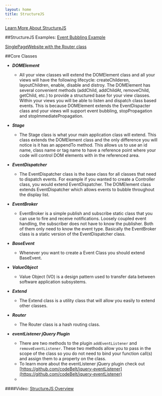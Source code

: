```yaml
---
layout: home
title: StructureJS
---
```


<div>
    <a href="add-structurejs.html" class="btn btn-default">Learn More About StructureJS <i class="glyphicon glyphicon-chevron-right"></i></a>
</div>


##StructureJS Examples:
[Event Bubbling Example](./examples/EventBubbling/src/)

[SinglePageWebsite with the Router class](./examples/SinglePageWebsite/)


##Core Classes
* ___DOMElement___
	* All your view classes will extend the DOMElement class and all your views will have the following lifecycle: createChilderen, layoutChildren, enable, disable and distroy. The DOMElement has several convenient methods (addChild, addChildAt, removeChild, getChild, etc.) to provide a structured base for your view classes. Within your views you will be able to listen and dispatch class based events. This is because DOMElement extends the EventDispacter class and your views will support event bubbling, stopPropagation and stopImmediatePropagation.

* ___Stage___
	* The Stage class is what your main application class will extend. This class extends the DOMElement class and the only difference you will notice is it has an appendTo method. This allows us to use an id name, class name or tag name to have a reference point where your code will control DOM elements with in the referenced area.

* ___EventDispatcher___
	* The EventDispatcher class is the base class for all classes that need to dispatch events. For example if you wanted to create a Controller class, you would extend EventDispatcher. The DOMElement class extends EventDispatcher which allows events to bubble throughout the display list.

* ___EventBroker___
	* EventBroker is a simple publish and subscribe static class that you can use to fire and receive notifications. Loosely coupled event handling, the subscriber does not have to know the publisher. Both of them only need to know the event type. Basically the EventBroker class is a static version of the EventDispatcher class.

* ___BaseEvent___
	* Whenever you want to create a Event Class you should extend BaseEvent.


* ___ValueObject___
	* Value Object (VO) is a design pattern used to transfer data between software application subsystems.

* ___Extend___
	* The Extend class is a utility class that will allow you easily to extend other classes.

* ___Router___
    * The Router class is a hash routing class.


* ___eventListener jQuery Plugin___
	* There are two methods to the plugin ```addEventListener``` and ```removeEventListener```. These two methods allow you to pass in the scope of the class so you do not need to bind your function call(s) and assign them to a property on the class.
	* To learn more about the eventListener jQuery plugin check out [https://github.com/codeBelt/jquery-eventListener](https://github.com/codeBelt/jquery-eventListener)
	*


####Video:
[StructureJS Overview](http://www.codebelt.com/javascript/StructureJS_web.mp4)
